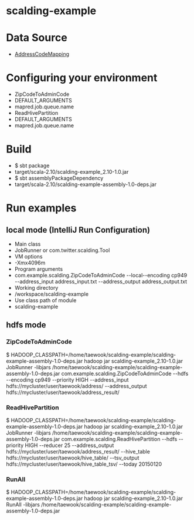 # scalding-example

# Data Source
* [AddressCodeMapping](http://juso.go.kr/notice/OpenArchivesDetail.do?mgtSn=1592&currentPage=2&searchType=&keyword=&noticeKd=26&type=matching)

# Configuring your environment
* ZipCodeToAdminCode
 * DEFAULT_ARGUMENTS
 * mapred.job.queue.name
* ReadHivePartition
 * DEFAULT_ARGUMENTS
 * mapred.job.queue.name

# Build
* $ sbt package
 * target/scala-2.10/scalding-example_2.10-1.0.jar
* $ sbt assemblyPackageDependency
 * target/scala-2.10/scalding-example-assembly-1.0-deps.jar

# Run examples
## local mode (IntelliJ Run Configuration)
* Main class
 * JobRunner or com.twitter.scalding.Tool
* VM options
 * -Xmx4096m
* Program arguments
 * com.example.scalding.ZipCodeToAdminCode --local--encoding cp949 --address_input address_input.txt --address_output address_output.txt
* Working directory
 * /workspace/scalding-example
* Use class path of module
 * scalding-example

## hdfs mode
### ZipCodeToAdminCode
$ HADOOP_CLASSPATH=/home/taewook/scalding-example/scalding-example-assembly-1.0-deps.jar hadoop jar scalding-example_2.10-1.0.jar JobRunner -libjars /home/taewook/scalding-example/scalding-example-assembly-1.0-deps.jar com.example.scalding.ZipCodeToAdminCode --hdfs --encoding cp949 --priority HIGH --address_input hdfs://mycluster/user/taewook/address/ --address_output hdfs://mycluster/user/taewook/address_result/
### ReadHivePartition
$ HADOOP_CLASSPATH=/home/taewook/scalding-example/scalding-example-assembly-1.0-deps.jar hadoop jar scalding-example_2.10-1.0.jar JobRunner -libjars /home/taewook/scalding-example/scalding-example-assembly-1.0-deps.jar com.example.scalding.ReadHivePartition --hdfs --priority HIGH --reducer 25 --address_output hdfs://mycluster/user/taewook/address_result/ --hive_table hdfs://mycluster/user/taewook/hive_table/ --tsv_output hdfs://mycluster/user/taewook/hive_table_tsv/ --today 20150120
### RunAll
$ HADOOP_CLASSPATH=/home/taewook/scalding-example/scalding-example-assembly-1.0-deps.jar hadoop jar scalding-example_2.10-1.0.jar RunAll -libjars /home/taewook/scalding-example/scalding-example-assembly-1.0-deps.jar
